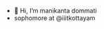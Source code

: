 - 👋 Hi, I’m manikanta dommati 
- sophomore at @iiitkottayam 

<!---
manikanta5557/manikanta5557 is a ✨ special ✨ repository because its `README.md` (this file) appears on your GitHub profile.
You can click the Preview link to take a look at your changes.
--->
